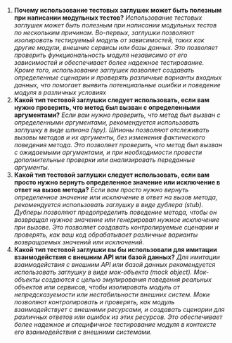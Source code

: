 1) **Почему использование тестовых заглушек может быть полезным при написании модульных тестов?**
    *Использование тестовых заглушек может быть полезным при написании модульных тестов по нескольким причинам. 
    Во-первых, заглушки позволяют изолировать тестируемый модуль от зависимостей, таких как другие модули, 
    внешние сервисы или базы данных. Это позволяет проверить функциональность модуля независимо от его зависимостей 
    и обеспечивает более надежное тестирование. Кроме того, использование заглушек позволяет создавать определенные 
    сценарии и проверять различные варианты входных данных, что помогает выявить потенциальные ошибки и поведение 
    модуля в различных условиях*
2) **Какой тип тестовой заглушки следует использовать, если вам нужно проверить, что метод был вызван с 
    определенными аргументами?**
    *Если вам нужно проверить, что метод был вызван с определенными аргументами, рекомендуется использовать заглушку в 
    виде шпиона (spy). Шпионы позволяют отслеживать вызовы методов и их аргументы, без изменения фактического поведения метода. 
    Это позволяет проверить, что метод был вызван с ожидаемыми аргументами, и при необходимости провести дополнительные проверки 
    или анализировать переданные аргументы.*
3) **Какой тип тестовой заглушки следует использовать, если вам просто нужно вернуть определенное значение или 
    исключение в ответ на вызов метода?**
    *Если вам просто нужно вернуть определенное значение или исключение в ответ на вызов метода, рекомендуется 
    использовать заглушку в виде дублера (stub). Дублеры позволяют предопределить поведение метода, чтобы он возвращал
    нужное значение или генерировал нужное исключение при вызове. Это позволяет создавать контролируемые сценарии и 
    проверять, как ваш код обрабатывает различные варианты возвращаемых значений или исключений.*
4) **Какой тип тестовой заглушки вы бы использовали для имитации взаимодействия с внешним API или базой данных?**
    *Для имитации взаимодействия с внешним API или базой данных рекомендуется использовать заглушку в виде 
    мок-объекта (mock object). Мок-объекты создаются с целью эмулирования поведения реальных объектов или сервисов, 
    чтобы изолировать модуль от непредсказуемости или нестабильности внешних систем. Моки позволяют контролировать и 
    проверять, как модуль взаимодействует с внешними ресурсами, и создавать сценарии для различных ответов или ошибок 
    из этих ресурсов. Это обеспечивает более надежное и специфичное тестирование модуля в контексте его взаимодействия
    с внешними системами.* 